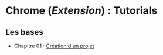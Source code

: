 # Chrome (_Extension_) : Tutorials

## Les bases

- Chapitre 01 : [Création d'un projet](https://github.com/OSW3-Campus/Angular-tutorials/tree/chapter-01)